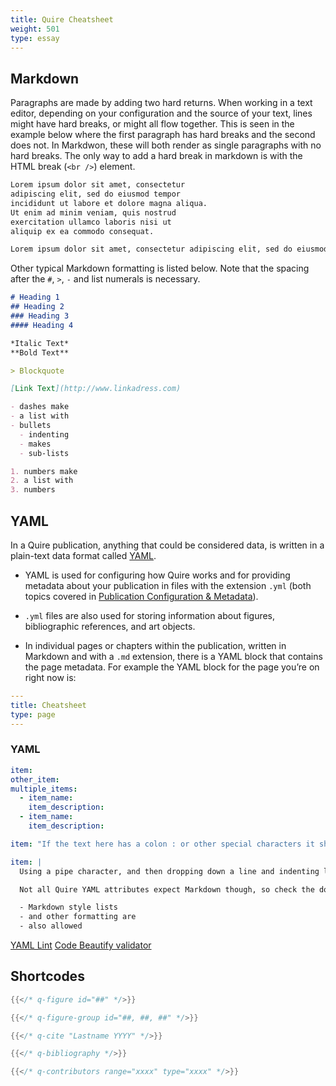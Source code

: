 ```yaml
---
title: Quire Cheatsheet
weight: 501
type: essay
---
```


## Markdown

Paragraphs are made by adding two hard returns. When working in a text editor, depending on your configuration and the source of your text, lines might have hard breaks, or might all flow together. This is seen in the example below where the first paragraph has hard breaks and the second does not. In Markdwon, these will both render as single paragraphs with no hard breaks. The only way to add a hard break in markdown is with the HTML break (`<br />`) element.

```md
Lorem ipsum dolor sit amet, consectetur
adipiscing elit, sed do eiusmod tempor
incididunt ut labore et dolore magna aliqua.
Ut enim ad minim veniam, quis nostrud
exercitation ullamco laboris nisi ut
aliquip ex ea commodo consequat.

Lorem ipsum dolor sit amet, consectetur adipiscing elit, sed do eiusmod tempor incididunt ut labore et dolore magna aliqua. Ut enim ad minim veniam, quis nostrud exercitation ullamco laboris nisi ut aliquip ex ea commodo consequat.
```

Other typical Markdown formatting is listed below. Note that the spacing after the `#`, `>`, `-` and list numerals is necessary.


```md
# Heading 1
## Heading 2
### Heading 3
#### Heading 4

*Italic Text*
**Bold Text**

> Blockquote

[Link Text](http://www.linkadress.com)

- dashes make
- a list with
- bullets
  - indenting
  - makes
  - sub-lists

1. numbers make
2. a list with
3. numbers
```

## YAML

In a Quire publication, anything that could be considered data, is written in a plain-text data format called [YAML](http://yaml.org/).

- YAML is used for configuring how Quire works and for providing metadata about your publication in files with the extension `.yml` (both topics covered in [Publication Configuration & Metadata](/guide/metadata)).

- `.yml` files are also used for storing information about figures, bibliographic references, and art objects.

- In individual pages or chapters within the publication, written in Markdown and with a `.md` extension, there is a YAML block that contains the page metadata. For example the YAML block for the page you’re on right now is:

```yaml
---
title: Cheatsheet
type: page
---
```

### YAML


```yaml
item:
other_item:
multiple_items:
  - item_name:
    item_description:
  - item_name:
    item_description:
```

```yaml
item: "If the text here has a colon : or other special characters it should be surrounded in double quotes"
```

```yaml
item: |
  Using a pipe character, and then dropping down a line and indenting like this allows you to include multiple paragraphs, just as you would in Markdown.

  Not all Quire YAML attributes expect Markdown though, so check the docs.

  - Markdown style lists
  - and other formatting are
  - also allowed
```

[YAML Lint](http://www.yamllint.com/)
[Code Beautify validator](https://codebeautify.org/yaml-validator)


## Shortcodes

```go
{{</* q-figure id="##" */>}}

{{</* q-figure-group id="##, ##, ##" */>}}

{{</* q-cite "Lastname YYYY" */>}}

{{</* q-bibliography */>}}

{{</* q-contributors range="xxxx" type="xxxx" */>}}

```
